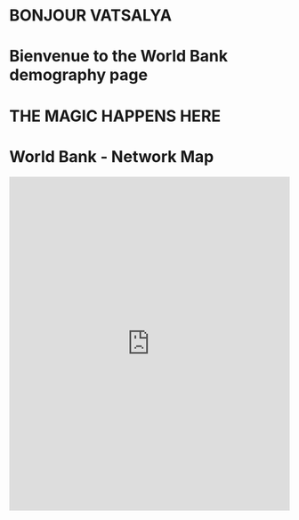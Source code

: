 # BONJOUR VATSALYA

# Bienvenue to the World Bank demography page
# THE MAGIC HAPPENS HERE

# World Bank - Network Map


<iframe class="scribd_iframe_embed" src="https://drive.google.com/a/sciencespo.fr/file/d/19PWq0_3akROr4XCQC0Bt0yS5QYBlw1GQ/view?usp=sharing" data-auto-height="false" data-aspect-ratio="0.7068965517241379" scrolling="no" id="doc_93562" width="100%" height="600" frameborder="0"></iframe>











